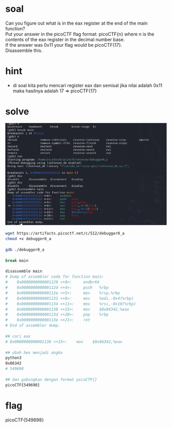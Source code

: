 # soal
Can you figure out what is in the eax register at the end of the main function? \
Put your answer in the picoCTF flag format: picoCTF{n} where n is the contents of the eax register in the decimal number base. \
If the answer was 0x11 your flag would be picoCTF{17}. \
Disassemble this.

# hint
- di soal kita perlu mencari register eax dan semisal jika nilai adalah 0x11 maka hasilnya adalah 17 => picoCTF{17}

# solve
![alt text](docs/images/image.png)
```bash
wget https://artifacts.picoctf.net/c/512/debugger0_a
chmod +x debugger0_a

gdb ./debugger0_a

break main

disassemble main
# Dump of assembler code for function main:
#    0x0000000000001129 <+0>:     endbr64
#    0x000000000000112d <+4>:     push   %rbp
#    0x000000000000112e <+5>:     mov    %rsp,%rbp
#    0x0000000000001131 <+8>:     mov    %edi,-0x4(%rbp)
#    0x0000000000001134 <+11>:    mov    %rsi,-0x10(%rbp)
#    0x0000000000001138 <+15>:    mov    $0x86342,%eax
#    0x000000000000113d <+20>:    pop    %rbp
#    0x000000000000113e <+21>:    ret
# End of assembler dump.

## cari eax
# 0x0000000000001138 <+15>:    mov    $0x86342,%eax

## ubah hex menjadi angka
python3
0x86342
# 549698

## dan gabungkan dengan format picoCTF{}
picoCTF{549698}
```

# flag
picoCTF{549698}